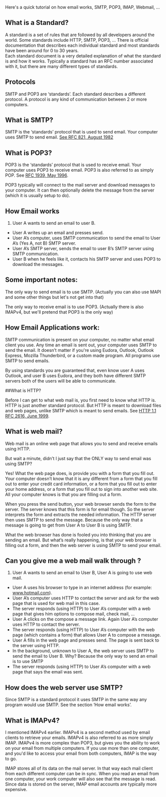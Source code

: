 Here's a quick tutorial on how email works, SMTP, POP3, IMAP, Webmail, ...

## What is a Standard?

A standard is a set of rules that are followed by all developers around the world.  Some standards include HTTP, SMTP, POP3, …
There is official documentation that describes each individual standard and most standards have been around for 0 to 30 years.  
Each standard document is a very detailed explanation of what the standard is and how it works.  Typically a standard has an RFC number associated with it, but there are many different types of standards.


## Protocols

SMTP and POP3 are ‘standards’.  Each standard describes a different protocol.  A protocol is any kind of communication between 2 or more computers.


## What is SMTP?

SMTP is the ‘standards’ protocol that is used to send email.  Your computer uses SMTP to send email.   [See RFC 821, August 1982][1]

## What is POP3?

POP3 is the ‘standards’ protocol that is used to receive email.  Your computer uses POP3 to receive email.  POP3 is also referred to as simply POP.  See [RFC 1939, May 1996][2].

POP3 typically will connect to the mail server and download messages to your computer.  It can then optionally delete the message from the server (which it is usually setup to do).


## How Email works

1. User A wants to send an email to user B.  
- User A writes up an email and presses send.  
- User A’s computer, uses SMTP communication to send the email to User A’s (Yes A, not B) SMTP server.  
- User A’s SMTP server, sends the email to user B’s SMTP server using SMTP communication.  
- User B when he feels like it, contacts his SMTP server and uses POP3 to download the   messages.


## Some important notes:

The only way to send email is to use SMTP.  (Actually you can also use MAPI and some other things but let's not get into that)

The only way to receive email is to use POP3. (Actually there is also IMAPv4, but we'll pretend that POP3 is the only way)


## How Email Applications work:

SMTP communication is present on your computer, no matter what email client you use.  Any time an email is sent out, your computer uses SMTP to send the email.  It doesn’t matter if you're using Eudora, Outlook, Outlook Express, Mozilla Thunderbird, or a custom made program.  All programs use SMTP to send emails.  

By using standards you are guaranteed that, even know user A uses Outlook, and user B uses Eudora, and they both have different SMTP servers both of the users will be able to communicate.

##What is HTTP?

Before I can get to what web mail is, you first need to know what HTTP is.
HTTP is just another standard protocol.  But HTTP is meant to download files and web pages, unlike SMTP which is meant to send emails.   See [HTTP 1.1 RFC 2616, June 1999][3].


## What is web mail?

Web mail is an online web page that allows you to send and receive emails using HTTP.


But wait a minute, didn’t I just say that the ONLY way to send email was using SMTP?


Yes!  What the web page does, is provide you with a form that you fill out.  Your computer doesn’t know that it is any different from a form that you fill out to enter your credit card information, or a form that you fill out to enter your home address, or a form that you fill out to sign into another web site.  All your computer knows is that you are filling out a form.


When you press the send button, your web browser sends the form to the server.   The server knows that this form is for email though.  So the server interprets the form and extracts the needed information.  The HTTP server then uses SMTP to send the message.  Because the only way that a message is going to get from User A to User B is using SMTP.


What the web browser has done is fooled you into thinking that you are sending an email.  But what’s really happening, is that your web browser is filling out a form, and then the web server is using SMTP to send your email.


## Can you give me a web mail walk through ?

1. User A wants to send an email to User B, User A is going to use web mail.
- User A uses his browser to type in an internet address (for example: www.hotmail.com).
- User A’s computer uses HTTP to contact the server and ask for the web page that is used for web mail in this case.
- The server responds (using HTTP) to User A’s computer with a web page that gives him options to compose mail, check mail, …
- User A clicks on the compose a message link. Again User A’s computer uses HTTP to contact the server.
- The server responds (using HTTP) to User A’s computer with the web page (which contains a form) that allows User A to compose a message.
- User A fills in the web page and presses send.  The page is sent back to the server using HTTP.
- In the background, unknown to User A, the web server uses SMTP to send the email to User B. Why? Because the only way to send an email is to use SMTP
- The server responds (using HTTP) to User A’s computer with a web page that says the email was sent.

## How does the web server use SMTP?

Since SMTP is a standard protocol it uses SMTP in the same way any program would use SMTP.  See the section ‘How email works’.  

## What is IMAPv4?

I mentioned IMAPv4 earlier.  IMAPv4 is a second method used by email clients to retrieve your emails. IMAPv4 is also referred to as more simply IMAP.  IMAPv4 is more complex than POP3, but gives you the ability to work on your email from multiple computers.  If you use more than one computer, and you'd like to access your email from both computers, IMAP is the way to go.  

IMAP stores all of its data on the mail server.  In that way each mail client from each different computer can be in sync.  When you read an email from one computer, your work computer will also see that the message is read.  Since data is stored on the server, IMAP email accounts are typically more expensive.


  [1]: http://james.apache.org/server/rfclist/smtp/rfc0821.txt
  [2]: http://www.faqs.org/rfcs/rfc1939.html
  [3]: http://www.w3.org/Protocols/rfc2616/rfc2616.html

